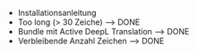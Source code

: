 - Installationsanleitung
- Too long (> 30 Zeiche) --> DONE
- Bundle mit Active DeepL Translation --> DONE
- Verbleibende Anzahl Zeichen --> DONE
